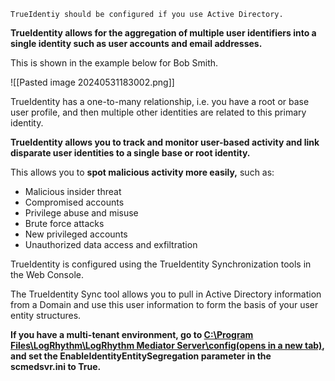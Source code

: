 
```
TrueIdentiy should be configured if you use Active Directory.
```


**TrueIdentity allows for the aggregation of multiple user identifiers into a single identity such as user accounts and email addresses.**

This is shown in the example below for Bob Smith.


![[Pasted image 20240531183002.png]]

TrueIdentity has a one-to-many relationship, i.e. you have a root or base user profile, and then multiple other identities are related to this primary identity.

**TrueIdentity allows you to track and monitor user-based activity and link disparate user identities to a single base or root identity.** 

This allows you to **spot malicious activity more easily,** such as:

- Malicious insider threat
- Compromised accounts
- Privilege abuse and misuse
- Brute force attacks
- New privileged accounts
- Unauthorized data access and exfiltration

TrueIdentity is configured using the TrueIdentity Synchronization tools in the Web Console.

The TrueIdentity Sync tool allows you to pull in Active Directory information from a Domain and use this user information to form the basis of your user entity structures.

**If you have a multi-tenant environment, go to [C:\Program Files\LogRhythm\LogRhythm Mediator Server\config(opens in a new tab)](http://c/Program%20Files/LogRhythm/LogRhythm%20Mediator%20Server/config), and set the EnableIdentityEntitySegregation parameter in the scmedsvr.ini to True.**



